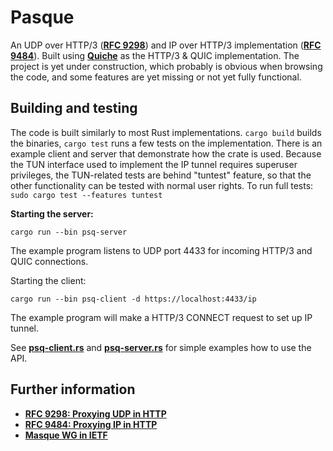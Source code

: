 # Pasque

An UDP over HTTP/3 (**[RFC 9298](https://datatracker.ietf.org/doc/html/rfc9298)**)
and IP over HTTP/3 implementation
(**[RFC 9484](https://datatracker.ietf.org/doc/html/rfc9484)**). Built using
**[Quiche](https://github.com/cloudflare/quiche/)** as the HTTP/3 & QUIC
implementation. The project is yet under construction, which probably is obvious
when browsing the code, and some features are yet missing or not yet fully
functional.

## Building and testing

The code is built similarly to most Rust implementations. `cargo build` builds
the binaries, `cargo test` runs a few tests on the implementation. There is an
example client and server that demonstrate how the crate is used. Because the
TUN interface used to implement the IP tunnel requires superuser privileges, the
TUN-related tests are behind "tuntest" feature, so that the other functionality
can be tested with normal user rights. To run full tests:
`sudo cargo test --features tuntest`

**Starting the server:**

    cargo run --bin psq-server

The example program listens
to UDP port 4433 for incoming HTTP/3 and QUIC connections.

Starting the client:

    cargo run --bin psq-client -d https://localhost:4433/ip

The example program will make a HTTP/3 CONNECT request to set up IP tunnel.

See **[psq-client.rs](src/bin/psq-client.rs)** and
**[psq-server.rs](src/bin/psq-server.rs)** for simple examples how to use
the API.

## Further information

- **[RFC 9298: Proxying UDP in HTTP](https://datatracker.ietf.org/doc/html/rfc9298)**
- **[RFC 9484: Proxying IP in HTTP](https://datatracker.ietf.org/doc/html/rfc9484)**
- **[Masque WG in IETF](https://datatracker.ietf.org/wg/masque/)**
